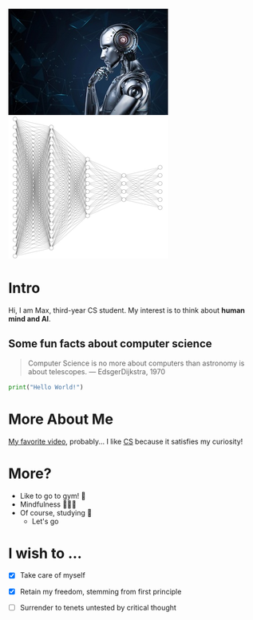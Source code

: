 ![1](AI.jpg)![2](DL1.png)
# Intro
Hi, I am Max, third-year CS student. My interest is to think about **human mind and AI**.

## Some fun facts about computer science
> Computer Science is no more about computers than astronomy is about telescopes. — EdsgerDijkstra, 1970

```python
print("Hello World!") 
```

# More About Me
[My favorite video](https://www.youtube.com/watch?v=dQw4w9WgXcQ&ab_channel=RickAstley), probably...
I like [CS](#Intro) because it satisfies my curiosity!

# More?
- Like to go to gym! 💪
- Mindfulness 🧘🏼‍♂️
- Of course, studying 💯
  - Let's go

# I wish to ...
- [x] Take care of myself
- [x] Retain my freedom, stemming from first principle
- [ ] Surrender to tenets untested by critical thought


